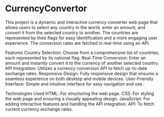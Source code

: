 # CurrencyConvertor
This project is a dynamic and interactive currency converter web page that allows users to select any country in the world, enter an amount, and convert it from the selected country to another. The countries are represented by their flags for easy identification and a more engaging user experience. The conversion rates are fetched in real-time using an API.

Features
Country Selection: Choose from a comprehensive list of countries, each represented by its national flag.
Real-Time Conversion: Enter an amount and instantly convert it to the currency of another selected country.
API Integration: Utilizes a currency conversion API to fetch up-to-date exchange rates.
Responsive Design: Fully responsive design that ensures a seamless experience on both desktop and mobile devices.
User-Friendly Interface: Simple and intuitive interface for easy navigation and use.

Technologies Used
HTML: For structuring the web page.
CSS: For styling the web page and ensuring a visually appealing design.
JavaScript: For adding interactive features and handling the API integration.
API: To fetch current currency exchange rates.
